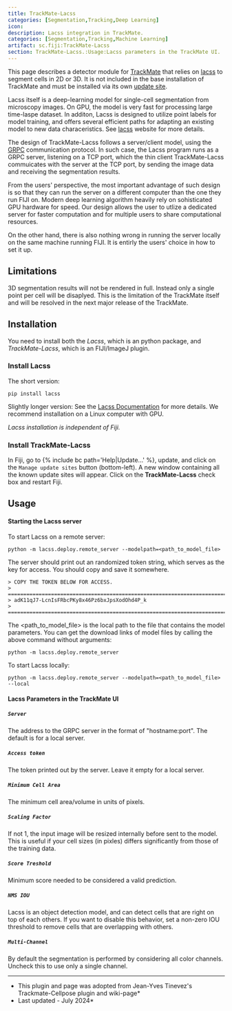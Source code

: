 ```yaml
---
title: TrackMate-Lacss
categories: [Segmentation,Tracking,Deep Learning]
icon:
description: Lacss integration in TrackMate.
categories: [Segmentation,Tracking,Machine Learning]
artifact: sc.fiji:TrackMate-Lacss
section: TrackMate-Lacss.:Usage:Lacss parameters in the TrackMate UI.
---
```


This page describes a detector module for [TrackMate](/plugins/trackmate/index) that relies on [lacss](https://github.com/jiyuuchc/lacss) to segment cells in 2D or 3D. It is not included in the base installation of TrackMate and must be installed via its own [update site](https://sites.imagej.net/TrackMate-Lacss/).

Lacss itself is a deep-learning model for single-cell segmentation from microscopy images. On GPU, the model is very fast for processing large time-laspe dataset. In additon, Lacss is designed to utilize point labels for model training, and offers several efficient paths for adapting an existing model to new data characeristics. See [lacss](https://github.com/jiyuuchc/lacss) website for more details. 

The design of TrackMate-Lacss follows a server/client model, using the [GRPC](https://grpc.io/) communication protocol. In such case, the Lacss program runs as a GRPC server, listening on a TCP port, which the thin client TrackMate-Lacss commuicates with the server at the TCP port, by sending the image data and receiving the segmentation results.

From the users' perspective, the most important advantage of such design is so that they can run the server on a different computer than the one they run FIJI on. Modern deep learning algorithm heavily rely on sohisticated GPU hardware for speed. Our design allows the user to utlize a dedicated server for faster computation and for multiple users to share computational resources. 

On the other hand, there is also nothing wrong in running the server locally on the same machine running FIJI. It is entirly the users' choice in how to set it up.

## Limitations
3D segmentation results will not be rendered in full. Instead only a single point per cell will be disaplyed. This is the limitation of the TrackMate itself and will be resolved in the next major release of the TrackMate.

## Installation

You need to install both the *Lacss*, which is an python package, and *TrackMate-Lacss*, which is an FIJI/ImageJ plugin.

### Install Lacss

The short version:

```
pip install lacss
```

Slightly longer version: See the [Lacss Documentation](https://jiyuuchc.github.io/lacss/install/) for more details. We recommend installation on a Linux computer with GPU.

_Lacss installation is independent of Fiji._

### Install TrackMate-Lacss

In Fiji, go to {% include bc path='Help|Update...' %}, update, and click on the `Manage update sites` button (bottom-left). A new window containing all the known update sites will appear. Click on the  **TrackMate-Lacss** check box and restart Fiji. 

## Usage
#### Starting the Lacss server
To start Lacss on a remote server:
```
python -m lacss.deploy.remote_server --modelpath=<path_to_model_file>
```
The server should print out an randomized token string, which serves as the key for access. You should copy and save it somewhere. 
```
> COPY THE TOKEN BELOW FOR ACCESS.
> =======================================================================
> adK11qJ7-LcnIsFRbcPKy8x46Pz6bxJpsXodOhd4P_k
> =======================================================================
```
The <path_to_model_file> is the local path to the file that contains the model parameters. You can get the download links of model files by calling the above command without arguments:
```
python -m lacss.deploy.remote_server
```

To start Lacss locally:
```
python -m lacss.deploy.remote_server --modelpath=<path_to_model_file> --local
```
#### Lacss Parameters in the TrackMate UI

##### `Server`

The address to the GRPC server in the format of "hostname:port". The default is for a local server.

##### `Access token`

The token printed out by the server. Leave it empty for a local server.

##### `Minimum Cell Area`

The minimum cell area/volume in units of pixels.

##### `Scaling Factor`

If not 1, the input image will be resized internally before sent to the model. This is useful if your cell sizes (in pixles) differs significantly from those of the training data.
##### `Score Treshold`

Minimum score needed to be considered a valid prediction. 

##### `NMS IOU`

Lacss is an object detection model, and can detect cells that are right on top of each others. If you want to disable this behavior, set a non-zero IOU threshold to remove cells that are overlapping with others.

##### `Multi-Channel`

By default the segmentation is performed by considering all color channels. Uncheck this to use only a single channel. 

_____

* This plugin and page was adopted from Jean-Yves Tinevez's Trackmate-Cellpose plugin and wiki-page* 
* Last updated - July 2024*
